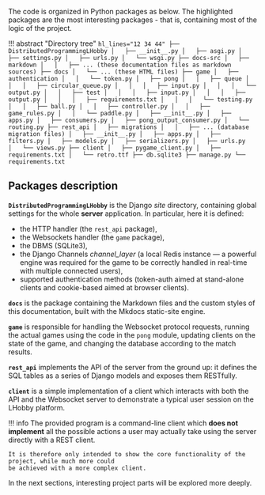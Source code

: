 The code is organized in Python packages as below. 
The highlighted packages are the most interesting packages - that is, containing
most of the logic of the project.

!!! abstract "Directory tree"
    ```hl_lines="12 34 44"
    ├── DistributedProgrammingLHobby
    │   ├── __init__.py
    │   ├── asgi.py
    │   ├── settings.py
    │   ├── urls.py
    │   └── wsgi.py
    ├── docs-src
    │   ├── markdown
    │   │   ├── ... (these documentation files as markdown sources)
    ├── docs
    │   └── ... (these HTML files)
    ├── game
    │   ├── authentication
    │   │   └── token.py
    │   ├── pong
    │   │   ├── queue
    │   │   │   ├── circular_queue.py
    │   │   │   ├── input.py
    │   │   │   └── output.py
    │   │   ├── test
    │   │   │   ├── input.py
    │   │   │   ├── output.py
    │   │   │   ├── requirements.txt
    │   │   │   └── testing.py
    │   │   ├── ball.py
    │   │   ├── controller.py
    │   │   ├── game_rules.py
    │   │   └── paddle.py
    │   ├── __init__.py
    │   ├── apps.py
    │   ├── consumers.py
    │   ├── pong_output_consumer.py
    │   └── routing.py
    ├── rest_api
    │   ├── migrations
    │   │   ├── ... (database migration files)
    │   ├── __init__.py
    │   ├── apps.py
    │   ├── filters.py
    │   ├── models.py
    │   ├── serializers.py
    │   ├── urls.py
    │   └── views.py
    ├── client
    │   ├── pygame_client.py
    │   ├── requirements.txt
    │   └── retro.ttf
    ├── db.sqlite3
    ├── manage.py
    └── requirements.txt
    ```

## Packages description
**`DistributedProgrammingLHobby`** is the Django _site_ directory, containing global settings
for the whole **server** application. In particular, here it is defined:

- the HTTP handler (the `rest_api` package),
- the Websockets handler (the `game` package),
- the DBMS (SQLite3),
- the Django Channels *channel_layer* (a local Redis instance — a powerful engine was required for the game to be 
correctly handled in real-time with multiple connected users),
- supported authentication methods (token-auth aimed at stand-alone clients and cookie-based aimed at browser clients).

**`docs`** is the package containing the Markdown files and the custom styles of this documentation, 
built with the Mkdocs static-site engine.

**`game`** is responsible for handling the Websocket protocol requests, running the actual games 
using the code in the `pong` module, updating clients on the state of the game, and changing the
database according to the match results.

**`rest_api`** implements the API of the server from the ground up: it defines the SQL tables as 
a series of Django models and exposes them RESTfully.

**`client`** is a simple implementation of a client which interacts with both the API and the
Websocket server to demonstrate a typical user session on the LHobby platform. 

!!! info
    The provided program is a command-line client which **does not implement** all the possible actions a user may actually take
    using the server directly with a REST client. 

    It is therefore only intended to show the core functionality of the project, while much more could
    be achieved with a more complex client.

In the next sections, interesting project parts will be explored more deeply.
